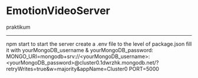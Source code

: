 # EmotionVideoServer
praktikum

-----------
npm start to start the server
create a .env file to the level of package.json
fill it with yourMongoDB_username & yourMongoDB_password:
MONGO_URI=mongodb+srv://<yourMongoDB_username>:<yourMongoDB_password>@cluster0.1dwrzhk.mongodb.net/?retryWrites=true&w=majority&appName=Cluster0
PORT=5000
